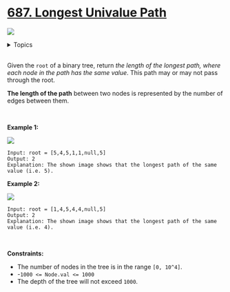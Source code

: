 # [687. Longest Univalue Path](https://leetcode.cn/problems/longest-univalue-path/)

![](https://img.shields.io/badge/Difficulty-Medium-F8AF40.svg)

<details>
<summary>Topics</summary>

* [`Binary Tree`](https://leetcode.com/tag/binary-tree/)
* [`Tree`](https://leetcode.com/tag/tree/)
* [`Depth-first Search`](https://leetcode.com/tag/depth-first-search/)

</details>
<br />

Given the `root` of a binary tree, return *the length of the longest path, where each node in the path has the same value*. This path may or may not pass through the root.

**The length of the path** between two nodes is represented by the number of edges between them.

 

**Example 1:**

![](https://assets.leetcode.com/uploads/2020/10/13/ex1.jpg)

    Input: root = [5,4,5,1,1,null,5]
    Output: 2
    Explanation: The shown image shows that the longest path of the same value (i.e. 5).

**Example 2:**

![](https://assets.leetcode.com/uploads/2020/10/13/ex2.jpg)

    Input: root = [1,4,5,4,4,null,5]
    Output: 2
    Explanation: The shown image shows that the longest path of the same value (i.e. 4).
 

**Constraints:**

 + The number of nodes in the tree is in the range `[0, 10^4]`.
 + -`1000 <= Node.val <= 1000`
 + The depth of the tree will not exceed `1000`.
